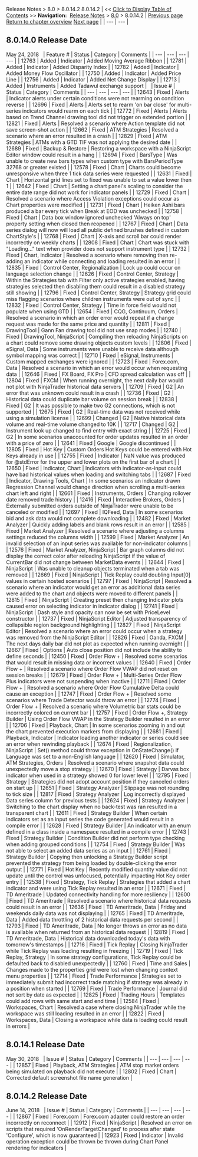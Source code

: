 ﻿
Release Notes > 8.0 > 8.0.14.2
8.0.14.2
| << [Click to Display Table of Contents](8_0_14_2.md) >> **Navigation:**     [Release Notes](release_notes.md) > [8.0](8_0.md) > 8.0.14.2 | [Previous page](8_0_15_1.md) [Return to chapter overview](8_0.md) [Next page](8_0_13_1.md) |
| --- | --- |
## 8.0.14.0 Release Date
May 24, 2018
 
| Feature # | Status | Category | Comments |
| --- | --- | --- | --- |
| 12763 | Added | Indicator | Added Moving Average Ribbon |
| 12781 | Added | Indicator | Added Disparity Index |
| 12782 | Added | Indicator | Added Money Flow Oscillator |
| 12750 | Added | Indicator | Added Price Line |
| 12756 | Added | Indicator | Added Net Change Display |
| 12713 | Added | Instruments | Added Tadawul exchange support |
 
| Issue # | Status | Category | Comments |
| --- | --- | --- | --- |
| 12643 | Fixed | Alerts | Indicator alerts under certain conditions were not rearming on condition reverse |
| 12696 | Fixed | Alerts | Alerts set to rearm 'on bar close' for multi-series indicators would rearm on each tick |
| 12772 | Fixed | Alerts | Alerts based on Trend Channel drawing tool did not trigger on extended portion |
| 12821 | Fixed | Alerts | Resolved a scenario where Action template did not save screen-shot action |
| 12662 | Fixed | ATM Strategies | Resolved a scenario where an error resulted in a crash |
| 12829 | Fixed | ATM Strategies | ATMs with a GTD TIF was not applying the desired date |
| 12689 | Fixed | Backup & Restore | Restoring a workspace with a NinjaScript Editor window could result in a hang |
| 12694 | Fixed | BarsType | Was unable to create new bars types when custom type with BarsPeriodType 32768 or greater existed |
| 12578 | Fixed | Chart | Charts could become unresponsive when three 1 tick data series were requested |
| 12631 | Fixed | Chart | Horizontal grid lines set to fixed was unable to set a value lower then 1 |
| 12642 | Fixed | Chart | Setting a chart panel's scaling to consider the entire date range did not work for indicator panels |
| 12729 | Fixed | Chart | Resolved a scenario where Access Violation exceptions could occur as Chart properties were modified |
| 12731 | Fixed | Chart | Heiken Ashi bars produced a bar every tick when Break at EOD was unchecked |
| 12758 | Fixed | Chart | Data box window ignored unchecked 'Always on top' property setting when closed then reopened |
| 12767 | Fixed | Chart | Data series dialog will now will load all public defined brushes defined in custom ChartStyle's |
| 12768 | Fixed | Chart | X-axis and scroll bar could render incorrectly on weekly charts |
| 12808 | Fixed | Chart | Chart was stuck with "Loading..." text when provider does not support instrument type |
| 12732 | Fixed | Chart, Indicator | Resolved a scenario where removing then re-adding an indicator while connecting and loading resulted in an error |
| 12835 | Fixed | Control Center, Regionalization | Lock up could occur on language selection change |
| 12626 | Fixed | Control Center, Strategy | Within the Strategies tab with Filter only active strategies enabled, having strategies selected then disabling them could result in a disabled strategy still showing |
| 12796 | Fixed | Control Center, Strategy | Strategy grid could miss flagging scenarios where children instruments were out of sync |
| 12832 | Fixed | Control Center, Strategy | Time in force field would not populate when using GTD |
| 12654 | Fixed | CQG, Continuum, Orders | Resolved a scenario in which an order error would repeat if a change request was made for the same price and quantity |
| 12811 | Fixed | DrawingTool | Gann Fan drawing tool did not use snap modes |
| 12740 | Fixed | DrawingTool, NinjaScript | Compiling then reloading NinjaScripts on a chart could remove some drawing objects custom levels |
| 12806 | Fixed | eSignal, Data | Some instruments were unable to receive data although symbol mapping was correct |
| 12710 | Fixed | eSignal, Instruments | Custom mapped exchanges were ignored |
| 12723 | Fixed | Forex.com, Data | Resolved a scenario in which an error would occur when requesting data |
| 12646 | Fixed | FX Board, FX Pro | CFD spread calculation was off |
| 12804 | Fixed | FXCM | When running overnight, the next daily bar would not plot with NinjaTrader historical data servers |
| 12709 | Fixed | G2 | An error that was unknown could result in a crash |
| 12736 | Fixed | G2 | Historical data could duplicate bar volume on session break |
| 12838 | Fixed | G2 | It was possible to make two G2 connections, which is not supported |
| 12675 | Fixed | G2 | Real-time data was not received while using a simulation license |
| 12699 | Changed | G2 | Native historical data volume and real-time volume changed to 10K |
| 12717 | Changed | G2 | Instrument look up changed to find entry with exact string |
| 12725 | Fixed | G2 | In some scenarios unaccounted for order updates resulted in an order with a price of zero |
| 12641 | Fixed | Google | Google discontinued |
| 12805 | Fixed | Hot Key | Custom Orders Hot Keys could be entered with Hot Keys already in use |
| 12755 | Fixed | Indicator | NaN value was produced for @stdError for the upper and lower plots on the first bar of a chart |
| 12650 | Fixed | Indicator, Chart | Indicators with indicator-as-input could have bad historical values when loading and switching tabs |
| 12687 | Fixed | Indicator, Drawing Tools, Chart | In some scenarios an indicator drawn Regression Channel would change direction when scrolling a multi-series chart left and right |
| 12661 | Fixed | Instruments, Orders | Changing rollover date removed trade history |
| 12416 | Fixed | Interactive Brokers, Orders | Externally submitted orders outside of NinjaTrader were unable to be canceled or modified |
| 12697 | Fixed | IQFeed, Data | In some scenarios bid and ask data would not complete downloading |
| 12482 | Fixed | Market Analyzer | Quickly adding labels and blank rows result in an error |
| 12585 | Fixed | Market Analyzer | Resolved a scenario where adjusting a columns settings reduced the columns width |
| 12599 | Fixed | Market Analyzer | An invalid selection of an input series was available for non-indicator columns |
| 12576 | Fixed | Market Analyzer, NinjaScript | Bar graph columns did not display the correct color after reloading NinjaScript if the value of CurrentBar did not change between MarketData events |
| 12644 | Fixed | NinjaScript | Was unable to cleanup objects terminated when a tab was removed |
| 12669 | Fixed | NinjaScript | Tick Replay could doubling Input[0] values in certain hosted scenarios |
| 12797 | Fixed | NinjaScript | Resolved a scenario where an indicator would get an error as additional data series were added to the chart and objects were moved to different panels |
| 12815 | Fixed | NinjaScript | Creating preset then changing Indicator plots caused error on selecting indicator in indicator dialog |
| 12741 | Fixed | NinjaScript | Dash style and opacity can now be set with PriceLevel constructor |
| 12737 | Fixed | NinjaScript Editor | Adjusted transparency of collapsible region background highlighting |
| 12827 | Fixed | NinjaScript Editor | Resolved a scenario where an error could occur when a strategy was removed from the NinjaScript Editor |
| 12826 | Fixed | Oanda, FXCM | The next days daily bar did not plot as expected when running overnight |
| 12667 | Fixed | Options | Auto close position did not include the ability to define seconds |
| 12450 | Fixed | Order Flow + | Resolved some scenarios that would result in missing data or incorrect values |
| 12640 | Fixed | Order Flow + | Resolved a scenario where Order Flow VWAP did not reset on session breaks |
| 12679 | Fixed | Order Flow + | Multi-Series Order Flow Plus indicators were not suspending when inactive |
| 12711 | Fixed | Order Flow + | Resolved a scenario where Order Flow Cumulative Delta could cause an exception |
| 12747 | Fixed | Order Flow + | Resolved some scenarios where Trade Detector would throw an error |
| 12774 | Fixed | Order Flow + | Resolved a scenario where Volumetric bar stats could be incorrectly colored on current bar |
| 12757 | Fixed | Order Flow +, Strategy Builder | Using Order Flow VWAP in the Strategy Builder resulted in an error |
| 12706 | Fixed | Playback, Chart | In some scenarios zooming in and out the chart prevented execution markers from displaying |
| 12681 | Fixed | Playback, Indicator | Indicator loading another indicator or series could see an error when rewinding playback |
| 12674 | Fixed | Regionalization, NinjaScript | Set() method could throw exception in OnStateChange() if Language was set to a non-English language |
| 12620 | Fixed | Simulator, ATM Strategies, Orders | Resolved a scenario where snapshot data could unexpectedly move a stop strategy |
| 12670 | Fixed | Strategy | Darvas box indicator when used in a strategy showed 0 for lower level |
| 12795 | Fixed | Strategy | Strategies did not adopt account position if they canceled orders on start up |
| 12651 | Fixed | Strategy Analyzer | Slippage was not rounding to tick size |
| 12817 | Fixed | Strategy Analyzer | Log incorrectly displayed Data series column for previous tests |
| 12624 | Fixed | Strategy Analyzer | Switching to the chart display when no back-test was ran resulted in a transparent chart |
| 12611 | Fixed | Strategy Builder | When certain indicators set as an input series the code generated would result in a compile error |
| 12628 | Fixed | Strategy Builder | An indicator with an enum defined in a class inside a namespace resulted in a compile error |
| 12743 | Fixed | Strategy Builder | Condition Builder did not perform type checking when adding grouped conditions |
| 12754 | Fixed | Strategy Builder | Was not able to select an added data series as an input |
| 12761 | Fixed | Strategy Builder | Copying then unlocking a Strategy Builder script prevented the strategy from being loaded by double-clicking the error output |
| 12771 | Fixed | Hot Key | Recently modified quantity value did not update until the control was unfocused, potentially impacting Hot Key order entry |
| 12538 | Fixed | Strategy, Tick Replay | Strategies that added a chart indicator and were using Tick Replay resulted in an error |
| 12671 | Fixed | TD Ameritrade | Updated connectivity handling for more resiliency |
| 12600 | Fixed | TD Ameritrade | Resolved a scenario where historical data requests could result in an error |
| 12636 | Fixed | TD Ameritrade, Data | Friday and weekends daily data was not displaying |
| 12765 | Fixed | TD Ameritrade, Data | Added data throttling of 2 historical data requests per second |
| 12793 | Fixed | TD Ameritrade, Data | No longer throws an error as no data is available when returned from an historical data request |
| 12819 | Fixed | TD Ameritrade, Data | Historical data downloaded today's data with tomorrow's timestamps |
| 12716 | Fixed | Tick Replay | Closing NinjaTrader while Tick Replay was loading resulting in freezing |
| 12719 | Fixed | Tick Replay, Strategy | In some strategy configurations, Tick Replay could be defaulted back to disabled unexpectedly |
| 12760 | Fixed | Time and Sales | Changes made to the properties grid were lost when changing context menu properties |
| 12714 | Fixed | Trade Performance | Strategies set to immediately submit had incorrect trade matching if strategy was already in a position when started |
| 12769 | Fixed | Trade Performance | Journal did not sort by date as expected |
| 12825 | Fixed | Trading Hours | Templates could add rows with same start and end time |
| 12584 | Fixed | Workspaces, Chart | Resolved a case where closing NinjaTrader while the workspace was still loading resulted in an error |
| 12822 | Fixed | Workspaces, Data | Closing a workspace while data is loading could result in errors |
 
## 8.0.14.1 Release Date
May 30, 2018
 
| Issue # | Status | Category | Comments |
| --- | --- | --- | --- |
| 12857 | Fixed | Playback, ATM Strategies | ATM stop market orders being simulated on playback did not execute |
| 12802 | Fixed | Chart | Corrected default screenshot file name generation |
 
## 8.0.14.2 Release Date
June 14, 2018
 
| Issue # | Status | Category | Comments |
| --- | --- | --- | --- |
| 12867 | Fixed | Forex.com | Forex.com adapter could restore an order incorrectly on reconnect |
| 12912 | Fixed | NinjaScript | Resolved an error on scripts that required 'OnRenderTargetChanged' to process after state 'Configure', which is now guaranteed |
| 12923 | Fixed | Indicator | Invalid operation exception could be thrown be thrown during Chart Panel rendering for indicators |

